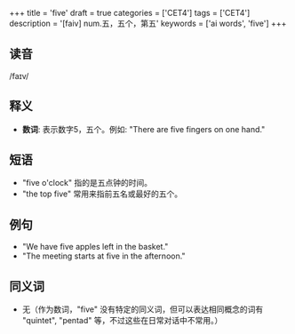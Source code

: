+++
title = 'five'
draft = true
categories = ['CET4']
tags = ['CET4']
description = '[faiv] num.五，五个，第五'
keywords = ['ai words', 'five']
+++

## 读音
/faɪv/

## 释义
- **数词**: 表示数字5，五个。例如: "There are five fingers on one hand."

## 短语
- "five o'clock" 指的是五点钟的时间。
- "the top five" 常用来指前五名或最好的五个。

## 例句
- "We have five apples left in the basket."
- "The meeting starts at five in the afternoon."

## 同义词
- 无（作为数词，"five" 没有特定的同义词，但可以表达相同概念的词有 "quintet", "pentad" 等，不过这些在日常对话中不常用。）
